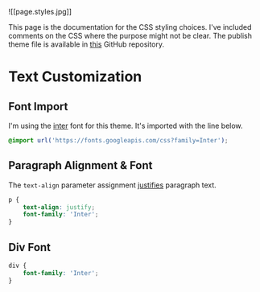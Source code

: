 ![[page.styles.jpg]]

This page is the documentation for the CSS styling choices. I've included comments on the CSS where the purpose might not be clear. The publish theme file is available in [this](https://github.com/harttraveller/mintel-theme/blob/main/publish.css) GitHub repository.

# Text Customization

## Font Import

I'm using the [inter](https://fonts.google.com/specimen/Inter?query=inter) font for this theme. It's imported with the line below.
```CSS
@import url('https://fonts.googleapis.com/css?family=Inter');
```
## Paragraph Alignment & Font

The `text-align` parameter assignment [justifies](https://www.shutterstock.com/blog/wp-content/uploads/sites/5/2018/07/shutterstock-align-typography-example-copy2.jpg) paragraph text.
```CSS
p {
    text-align: justify;
    font-family: 'Inter';
}
```

## Div Font
```CSS
div {
    font-family: 'Inter';
}
```

